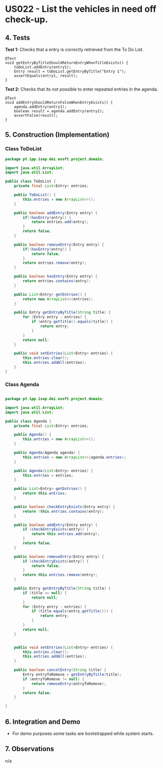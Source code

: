 # US022 - List the vehicles in need off check-up.

## 4. Tests 

**Test 1:** Checks that a entry is correctly retrieved from the To Do List.

    @Test
    void getEntryByTitleShouldReturnEntryWhenTitleExists() {
        toDoList.addEntry(entry1);
        Entry result = toDoList.getEntryByTitle("Entry 1");
        assertEquals(entry1, result);
    }

**Test 2:** Checks that its not possible to enter repeated entries in the agenda.

    @Test
    void addEntryShouldReturnFalseWhenEntryExists() {
        agenda.addEntry(entry1);
        boolean result = agenda.addEntry(entry1);
        assertFalse(result);
    }


## 5. Construction (Implementation)

### Class ToDoList

```java
package pt.ipp.isep.dei.esoft.project.domain;

import java.util.ArrayList;
import java.util.List;

public class ToDoList {
    private final List<Entry> entries;

    public ToDoList() {
        this.entries = new ArrayList<>();
    }

    public boolean addEntry(Entry entry) {
        if(!hasEntry(entry)) {
            return entries.add(entry);
        }
        return false;
    }

    public boolean removeEntry(Entry entry) {
        if(!hasEntry(entry)) {
            return false;
        }
        return entries.remove(entry);
    }

    public boolean hasEntry(Entry entry) {
        return entries.contains(entry);
    }

    public List<Entry> getEntries() {
        return new ArrayList<>(entries);
    }

    public Entry getEntryByTitle(String title) {
        for (Entry entry : entries) {
            if (entry.getTitle().equals(title)) {
                return entry;
            }
        }
        return null;
    }

    public void setEntries(List<Entry> entries) {
        this.entries.clear();
        this.entries.addAll(entries);
    }
}

```

### Class Agenda

```java

package pt.ipp.isep.dei.esoft.project.domain;

import java.util.ArrayList;
import java.util.List;

public class Agenda {
    private final List<Entry> entries;

    public Agenda() {
        this.entries = new ArrayList<>();
    }

    public Agenda(Agenda agenda) {
        this.entries = new ArrayList<>(agenda.entries);
    }

    public Agenda(List<Entry> entries) {
        this.entries = entries;
    }

    public List<Entry> getEntries() {
        return this.entries;
    }

    public boolean checkEntryExists(Entry entry) {
        return !this.entries.contains(entry);
    }

    public boolean addEntry(Entry entry) {
        if (checkEntryExists(entry)) {
            return this.entries.add(entry);
        }
        return false;
    }

    public boolean removeEntry(Entry entry) {
        if (checkEntryExists(entry)) {
            return false;
        }
        return this.entries.remove(entry);
    }

    public Entry getEntryByTitle(String title) {
        if (title == null) {
            return null;
        }
        for (Entry entry : entries) {
            if (title.equals(entry.getTitle())) {
                return entry;
            }
        }
        return null;
    }


    public void setEntries(List<Entry> entries) {
        this.entries.clear();
        this.entries.addAll(entries);
    }

    public boolean cancelEntry(String title) {
        Entry entryToRemove = getEntryByTitle(title);
        if (entryToRemove != null) {
            return removeEntry(entryToRemove);
        }
        return false;
    }

}

```


## 6. Integration and Demo 

* For demo purposes some tasks are bootstrapped while system starts.


## 7. Observations

n/a